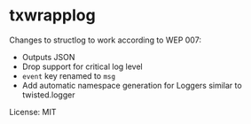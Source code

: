 txwrapplog
==========

Changes to structlog to work according to WEP 007:

* Outputs JSON
* Drop support for critical log level
* `event` key renamed to `msg`
* Add automatic namespace generation for Loggers similar to twisted.logger

License: MIT
